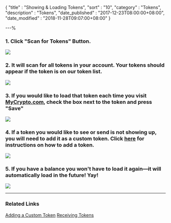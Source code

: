 {
"title"       : "Showing & Loading Tokens",
"sort"        : "10",
"category"    : "Tokens",
"description" : "Tokens",
"date_published" : "2017-12-23T08:00:00+08:00",
"date_modified"  : "2018-11-28T09:07:00+08:00"
}

---%


### 1. Click "Scan for Tokens" Button. 

![](https://i.imgur.com/6ood1qw.png)

### 2. It will scan for all tokens in your account. Your tokens should appear if the token is on our token list.

![](https://i.imgur.com/vxho4sO.png)

### 3. If you would like to load that token each time you visit [MyCrypto.com](https://beta.mycrypto.com/account), check the box next to the token and press "Save"

![](https://i.imgur.com/4quT3w5.png)

### 4. If a token you would like to see or send is not showing up, you will need to add it as a custom token. Click [here](https://support.mycrypto.com/tokens/adding-new-token-and-sending-custom-tokens.html) for instructions on how to add a token.

![](https://i.imgur.com/p2KEduQ.png)

### 5. If you have a balance you won't have to load it again—it will automatically load in the future! Yay!

![](https://i.imgur.com/vxho4sO.png)

----

### Related Links

[Adding a Custom Token](https://support.mycrypto.com/tokens/adding-new-token-and-sending-custom-tokens.html)
[Receiving Tokens](https://support.mycrypto.com/tokens/receiving-tokens.html)

